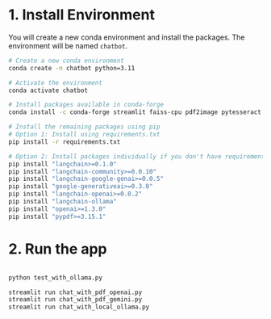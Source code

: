 # 1. Install Environment 

You will create a new conda environment and install the packages.
The environment will be named `chatbot`.

```bash
# Create a new conda environment
conda create -n chatbot python=3.11

# Activate the environment
conda activate chatbot

# Install packages available in conda-forge
conda install -c conda-forge streamlit faiss-cpu pdf2image pytesseract pillow

# Install the remaining packages using pip
# Option 1: Install using requirements.txt
pip install -r requirements.txt

# Option 2: Install packages individually if you don't have requirements.txt
pip install "langchain>=0.1.0"
pip install "langchain-community>=0.0.10"
pip install "langchain-google-genai>=0.0.5"
pip install "google-generativeai>=0.3.0"
pip install "langchain-openai>=0.0.2"
pip install "langchain-ollama"
pip install "openai>=1.3.0"
pip install "pypdf>=3.15.1"
```

# 2. Run the app

```bash

python test_with_ollama.py

streamlit run chat_with_pdf_openai.py
streamlit run chat_with_pdf_gemini.py
streamlit run chat_with_local_ollama.py
```


